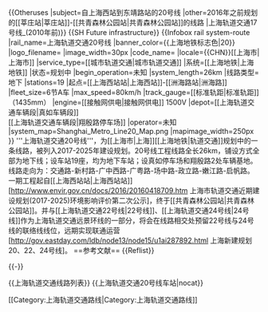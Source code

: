 {{Otheruses
|subject=自上海西站到东靖路站的20号线
|other=2016年之前规划的[[莘庄站|莘庄站]]-[[共青森林公园站|共青森林公园站]]的线路
|上海轨道交通17号线_(2010年前)}}
{{SH Future infrastructure}}
{{Infobox rail system-route
|rail_name=上海轨道交通20号线
|banner_color={{上海地铁标志色|20}}
|logo_filename=<!-- 檔案不存在 SML20.svg -->
|image_width=30px
|code_name=
|locale={{CHN}}[[上海市|上海市]]
|service_type=[[城市轨道交通|城市轨道交通]]
|系统=[[上海地铁|上海地铁]]
|状态=规划中
|begin_operation=未知
|system_length=26km
|线路类型=地下
|stations=19
|起点=[[上海西站站|上海西站]]-[[洲海路站|洲海路]]
|fleet_size=6节A车
|max_speed=80km/h
|track_gauge=[[标准轨距|标准轨距]]（1435mm）
|engine=[[接触网供电|接触网供电]] 1500V
|depot=[[上海轨道交通车辆段|真如车辆段]]<br>[[上海轨道交通车辆段|翔殷路停车场]]
|operator=未知
|system_map=Shanghai_Metro_Line20_Map.png
|mapimage_width=250px
}}
'''上海轨道交通20号线'''，为[[上海市|上海]][[上海地铁|轨道交通]]规划中的一条线路，被列入2017-2025年建设规划。20号线工程线路全长26km，铺设方式全部为地下线；设车站19座，均为地下车站；设真如停车场和翔殷路2处车辆基地。线路走向为：交通路-新村路-广中西路-广粤路-场中路-政立路-嫩江路-启帆路。一期工程起自[[上海西站站|上海西站站]]<ref>[http://www.envir.gov.cn/docs/2016/20160418709.htm 上海市轨道交通近期建设规划(2017-2025)环境影响评价第二次公示]</ref>，终于[[共青森林公园站|共青森林公园站]]。并与[[上海轨道交通22号线|22号线]]、[[上海轨道交通24号线|24号线]]作为上海轨道交通远景环线的一部分，将会在线路相交处预留22号线与24号线的联络线线位，远期实现联通运营<ref>[http://gov.eastday.com/ldb/node13/node15/u1ai287892.html 上海新建规划20、22、24号线]</ref>。
==参考文献==
{{Reflist}}

{{-}}

{{上海轨道交通线路列表}}
{{上海轨道交通20号线车站|nocat}}

[[Category:上海轨道交通路线|Category:上海轨道交通路线]]